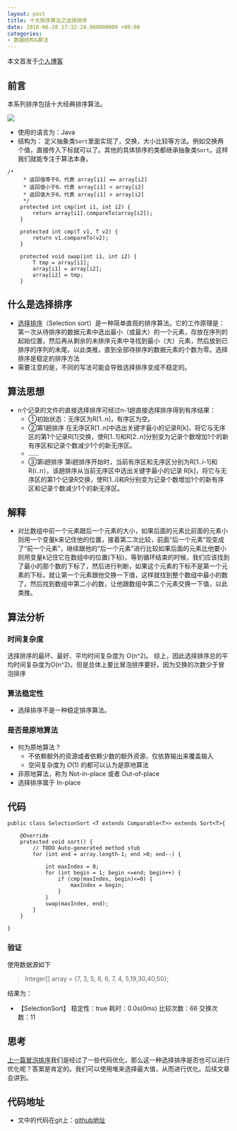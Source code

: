 ```yaml
---
layout: post
title: 十大排序算法之选择排序
date: 2018-06-28 17:32:24.000000000 +09:00
categories: 
- 数据结构&算法
---
```




本文首发于[个人博客](https://ityongzhen.github.io/十大排序算法之选择排序.html)

## 前言

本系列排序包括十大经典排序算法。

![](https://user-gold-cdn.xitu.io/2019/11/14/16e6883ad25132a9?imageView2/0/w/1280/h/960/format/webp/ignore-error/1)

- 使用的语言为：Java
- 结构为：
定义抽象类`Sort`里面实现了，交换，大小比较等方法。例如交换两个值，直接传入下标就可以了。其他的具体排序的类都继承抽象类`Sort`。这样我们就能专注于算法本身。


~~~~
/*
	 * 返回值等于0，代表 array[i1] == array[i2]
	 * 返回值小于0，代表 array[i1] < array[i2]
	 * 返回值大于0，代表 array[i1] > array[i2]
	 */
	protected int cmp(int i1, int i2) {
		return array[i1].compareTo(array[i2]);
	}
	
	protected int cmp(T v1, T v2) {
		return v1.compareTo(v2);
	}
	
	protected void swap(int i1, int i2) {
		T tmp = array[i1];
		array[i1] = array[i2];
		array[i2] = tmp;
	}

~~~~

## 什么是选择排序

- [选择排序](https://baike.baidu.com/item/%E9%80%89%E6%8B%A9%E6%8E%92%E5%BA%8F/9762418?fr=aladdin)（Selection sort）是一种简单直观的排序算法。它的工作原理是：第一次从待排序的数据元素中选出最小（或最大）的一个元素，存放在序列的起始位置，然后再从剩余的未排序元素中寻找到最小（大）元素，然后放到已排序的序列的末尾。以此类推，直到全部待排序的数据元素的个数为零。选择排序是稳定的排序方法
- 需要注意的是，不同的写法可能会导致选择排序变成不稳定的。

## 算法思想

- n个记录的文件的直接选择排序可经过n-1趟直接选择排序得到有序结果：
	- ①初始状态：无序区为R[1..n]，有序区为空。
	- ②第1趟排序
在无序区R[1..n]中选出关键字最小的记录R[k]，将它与无序区的第1个记录R[1]交换，使R[1..1]和R[2..n]分别变为记录个数增加1个的新有序区和记录个数减少1个的新无序区。
	- ……
	- ③第i趟排序
第i趟排序开始时，当前有序区和无序区分别为R[1..i-1]和R(i..n）。该趟排序从当前无序区中选出关键字最小的记录 R[k]，将它与无序区的第1个记录R交换，使R[1..i]和R分别变为记录个数增加1个的新有序区和记录个数减少1个的新无序区。 

## 解释
- 对比数组中前一个元素跟后一个元素的大小，如果后面的元素比前面的元素小则用一个变量k来记住他的位置，接着第二次比较，前面“后一个元素”现变成了“前一个元素”，继续跟他的“后一个元素”进行比较如果后面的元素比他要小则用变量k记住它在数组中的位置(下标)，等到循环结束的时候，我们应该找到了最小的那个数的下标了，然后进行判断，如果这个元素的下标不是第一个元素的下标，就让第一个元素跟他交换一下值，这样就找到整个数组中最小的数了。然后找到数组中第二小的数，让他跟数组中第二个元素交换一下值，以此类推。

## 算法分析

### 时间复杂度

选择排序的最坏、最好、平均时间复杂度为 O(n^2)。 
综上，因此选择排序总的平均时间复杂度为O(n^2)。但是总体上要比冒泡排序要好。因为交换的次数少于冒泡排序

### 算法稳定性
- 选择排序不是一种稳定排序算法。

### 是否是原地算法

- 何为原地算法？
	- 不依赖额外的资源或者依赖少数的额外资源，仅依靠输出来覆盖输入
	- 空间复杂度为 𝑂(1) 的都可以认为是原地算法
- 非原地算法，称为 Not-in-place 或者 Out-of-place
- 选择排序属于 In-place

## 代码


~~~~
public class SelectionSort <T extends Comparable<T>> extends Sort<T>{

	@Override
	protected void sort() {
		// TODO Auto-generated method stub
		for (int end = array.length-1; end >0; end--) {
			
			int maxIndex = 0;
			for (int begin = 1; begin <=end; begin++) {
				if (cmp(maxIndex, begin)<=0) {
					maxIndex = begin;
				}
			}
			swap(maxIndex, end);
		}
	}

}

~~~~



### 验证

使用数据源如下
>Integer[] array = {7, 3, 5, 8, 6, 7, 4, 5,19,30,40,50};

结果为：

- 【SelectionSort】 稳定性：true 	耗时：0.0s(0ms) 比较次数：66	 交换次数：11

## 思考
[上一篇冒泡排序](https://juejin.im/post/5db6ab90f265da4d3d2e3b3b)我们是经过了一些代码优化，那么这一种选择排序是否也可以进行优化呢？答案是肯定的。我们可以使用堆来选择最大值，从而进行优化。后续文章会讲到。

## 代码地址

- 文中的代码在git上：[github地址](https://github.com/ITyongzhen/DataStructureAndAlgorithm)
